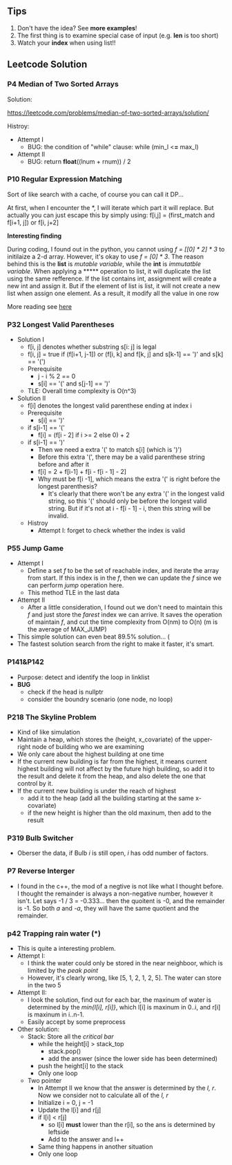 ## Tips

1. Don't have the idea? See **more examples**!
2. The first thing is to examine special case of input (e.g. **len** is too short)
3. Watch your **index** when using list!!

## Leetcode Solution

### P4 Median of Two Sorted Arrays

Solution:

https://leetcode.com/problems/median-of-two-sorted-arrays/solution/

Histroy:

- Attempt I
  - BUG: the condition of "while" clause: while (min_l <**=** max_l)
- Attempt II
  - BUG: return **float**((lnum + rnum)) / 2

### P10 Regular Expression Matching

Sort of like search with a cache, of course you can call it DP...

At first, when I encounter the *, I will iterate which part it will replace. But actually you can just escape this by simply using: f[i,j] = (first_match and f[i+1, j]) or f[i, j+2]

**Interesting finding**

During coding, I found out in the python, you cannot using *f = [[0] * 2] * 3* to initilaize a 2-d array. However, it's okay to use *f = [0] * 3*. The reason behind this is the **list** is *mutable variable*, while the **int** is *immutatble variable*. When applying a ***** operation to list, it will duplicate the list using the same refference. If the list contains int, assignment will create a new int and assign it. But if the element of list is list, it will not create a new list when assign one element. As a result, it modify all the value in one row

More reading see [here](https://rg03.wordpress.com/2007/04/21/semantics-of-python-variable-names-from-a-c-perspective/)



### P32 Longest Valid Parentheses

- Solution I
  - f[i, j] denotes whether substring s[i: j] is legal
  - f[i, j] = true if (f[i+1, j-1]) or (f[i, k] and f[k, j] and s[k-1] == ')' and s[k] == '(')
  - Prerequisite
    - j - i % 2 == 0
    - s[i] == '(' and s[j-1] == ')'
  - TLE: Overall time complexity is O(n^3)
- Solution II
  - f[i] denotes the longest valid parenthese ending at index i
  - Prerequisite
    - s[i] == ')'
  - if s[i-1] == '('
    - f[i] = (f[i - 2] if i >= 2 else 0) + 2
  - if s[i-1] == ')'
    - Then we need a extra '(' to match s[i] (which is ')')
    - Before this extra '(', there may be a valid parenthese string before and after it
    - f[i] = 2 + f[i-1] + f[i - f[i - 1] - 2]
    - Why must be f[i -1], which means the extra '(' is right before the longest parenthesis?
      - It's clearly that there won't be any extra '(' in the longest valid string, so this '(' should only be before the longest valid string. But if it's not at i - f[i - 1] - i, then this string will be invalid.
  - Histroy
    - Attempt I: forget to check whether the index is valid



### P55 Jump Game

- Attempt I
  - Define a set *f* to be the set of reachable index, and iterate the array from start. If this index is in the *f*, then we can update the *f* since we can perform *jump* operation here.
  - This method TLE in the last data
- Attempt II
  - After a little consideration, I found out we don't need to maintain this *f* and just store the *farest* index we can arrive. It saves the operation of maintain *f*, and cut the time complexity from O(nm) to O(n) (m is the average of MAX_JUMP)
- This simple solution can even beat 89.5% solution… (
- The fastest solution search from the right to make it faster, it's smart.

### P141&P142

- Purpose: detect and identify the loop in linklist
- **BUG**
  - check if the head is nullptr
  - consider the boundry scenario (one node, no loop)

### P218 The Skyline Problem

- Kind of like simulation
- Maintain a heap, which stores the (height, x_covariate) of the upper-right node of building who we are examining
- We only care about the highest building at one time
- If the current new building is far from the highest, it means current highest building will not affect by the future high building, so add it to the result and delete it from the heap, and also delete the one that control by it.
- If the current new building is under the reach of highest
  - add it to the heap (add all the building starting at the same x-covariate)
  - if the new height is higher than the old maxinum, then add to the result

### P319 Bulb Switcher

- Oberser the data, if Bulb *i* is still open, *i* has odd number of factors.

### P7 Reverse Interger

- I found in the c++, the mod of a negtive is not like what I thought before. I thought the remainder is always a non-negative number, however it isn't. Let says -1 / 3 = -0.333… then the quoitent is -0, and the remainder is -1. So both *a* and *-a*, they will have the same quotient and the remainder.

### p42 Trapping rain water (*)

- This is quite a interesting problem.
- Attempt I:
  - I think the water could only be stored in the near neighboor, which is limited by the *peak point*
  - However, it's clearly wrong, like [5, 1, 2, 1, 2, 5]. The water can store in the two 5
- Attempt II:
  - I look the solution, find out for each bar, the maxinum of water is determined by the *min{l[i], r[i]}*, which l[i] is maxinum in 0..i, and r[i] is maxinum in i..n-1.
  - Easily accept by some preprocess
- Other solution:
  - Stack: Store all the *critical bar*
    - while the height[i] > stack_top
      - stack.pop()
      - add the answer (since the lower side has been determined)
    - push the height[i] to the stack
    - Only one loop
  - Two pointer
    - In Attempt II we know that the answer is determined by the *l, r*. Now we consider not to calculate all of the *l, r*
    - Initialize i = 0, j = -1
    - Update the l[i] and r[j]
    - if l[i] < r[j]
      - so l[i] **must** lower than the r[i], so the ans is determined by leftside
      - Add to the answer and l++
    - Same thing happens in another situation
    - Only one loop
